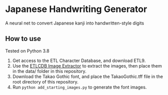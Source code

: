 # Japanese Handwriting Generator
A neural net to convert Japanese kanji into handwritten-style digits

## How to use
Tested on Python 3.8
1. Get access to the ETL Character Database, and download ETL9.
2. Use the [ETLCDB Image Extractor](https://github.com/choo/etlcdb-image-extractor) to extract the images, then place them in the data/ folder in this repository.
3. Download the Takao Gothic font, and place the TakaoGothic.tff file in the root directory of this repository.
4. Run `python add_starting_images.py` to generate the font images.